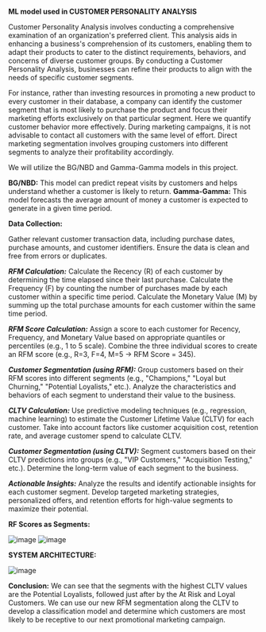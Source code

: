 **ML model used in CUSTOMER PERSONALITY ANALYSIS**

Customer Personality Analysis involves conducting a comprehensive examination of an organization's preferred client. This analysis aids in enhancing a business's comprehension of its customers, enabling them to adapt their products to cater to the distinct requirements, behaviors, and concerns of diverse customer groups. By conducting a Customer Personality Analysis, businesses can refine their products to align with the needs of specific customer segments. 

For instance, rather than investing resources in promoting a new product to every customer in their database, a company can identify the customer segment that is most likely to purchase the product and focus their marketing efforts exclusively on that particular segment.
Here we quantify customer behavior more effectively. During marketing campaigns, it is not advisable to contact all customers with the same level of effort. Direct marketing segmentation involves grouping customers into different segments to analyze their profitability accordingly.

We will utilize the BG/NBD and Gamma-Gamma models in this project. 

**BG/NBD:** This model can predict repeat visits by customers and helps understand whether a customer is likely to return.
**Gamma-Gamma:** This model forecasts the average amount of money a customer is expected to generate in a given time period.

**Data Collection:**

Gather relevant customer transaction data, including purchase dates, purchase amounts, and customer identifiers. Ensure the data is clean and free from errors or duplicates.

_**RFM Calculation:**_
Calculate the Recency (R) of each customer by determining the time elapsed since their last purchase. Calculate the Frequency (F) by counting the number of purchases made by each customer within a specific time period. Calculate the Monetary Value (M) by summing up the total purchase amounts for each customer within the same time period.

_**RFM Score Calculation:**_
Assign a score to each customer for Recency, Frequency, and Monetary Value based on appropriate quantiles or percentiles (e.g., 1 to 5 scale). Combine the three individual scores to create an RFM score (e.g., R=3, F=4, M=5 -> RFM Score = 345).

_**Customer Segmentation (using RFM):**_
Group customers based on their RFM scores into different segments (e.g., "Champions," "Loyal but Churning," "Potential Loyalists," etc.). Analyze the characteristics and behaviors of each segment to understand their value to the business.

_**CLTV Calculation:**_
Use predictive modeling techniques (e.g., regression, machine learning) to estimate the Customer Lifetime Value (CLTV) for each customer. Take into account factors like customer acquisition cost, retention rate, and average customer spend to calculate CLTV.

_**Customer Segmentation (using CLTV):**_
Segment customers based on their CLTV predictions into groups (e.g., "VIP Customers," "Acquisition Testing," etc.). Determine the long-term value of each segment to the business.

_**Actionable Insights:**_
Analyze the results and identify actionable insights for each customer segment. Develop targeted marketing strategies, personalized offers, and retention efforts for high-value segments to maximize their potential.

**RF Scores as Segments:**

![image](https://github.com/veera212/customer-personality-analysis/assets/110824377/d1ce68bb-7dc3-4599-b5af-872fbc64db2c)
![image](https://github.com/veera212/customer-personality-analysis/assets/110824377/92a0297b-d6df-4f63-bbf0-7f7f9b5a62ef)

**SYSTEM ARCHITECTURE:**

![image](https://github.com/veera212/customer-personality-analysis/assets/110824377/f4e35cbd-a1a9-4b95-a327-7ba0c9a6a223)

**Conclusion:**
We can see that the segments with the highest CLTV values are the Potential Loyalists, followed just after by the At Risk and Loyal Customers. We can use our new RFM segmentation along the CLTV to develop a classification model and determine which customers are most likely to be receptive to our next promotional marketing campaign.
